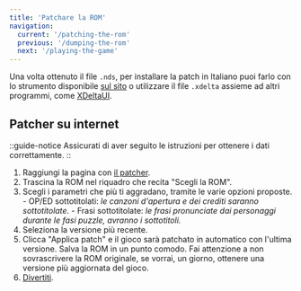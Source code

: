 ```yaml
---
title: 'Patchare la ROM'
navigation:
  current: '/patching-the-rom'
  previous: '/dumping-the-rom'
  next: '/playing-the-game'
---
```


Una volta ottenuto il file `.nds`, per installare la patch in Italiano puoi farlo con lo strumento disponibile [sul sito](/it/chokuretsu/patch) o utilizzare il file `.xdelta` assieme ad altri programmi, come [XDeltaUI](https://www.romhacking.net/utilities/598/?device=emu).

## Patcher su internet
::guide-notice
Assicurati di aver seguito le istruzioni per ottenere i dati correttamente.
::
1. Raggiungi la pagina con [il patcher](/it/chokuretsu/patch).
2. Trascina la ROM nel riquadro che recita "Scegli la ROM".
3. Scegli i parametri che più ti aggradano, tramite le varie opzioni proposte.
        - OP/ED sottotitolati: *le canzoni d'apertura e dei crediti saranno sottotitolate.*
        - Frasi sottotitolate: *le frasi pronunciate dai personaggi durante le fasi puzzle, avranno i sottotitoli.*
4. Seleziona la versione più recente.
5. Clicca "Applica patch" e il gioco sarà patchato in automatico con l'ultima versione. Salva la ROM in un punto comodo. Fai attenzione a non sovrascrivere la ROM originale, se vorrai, un giorno, ottenere una versione più aggiornata del gioco.
6. [Divertiti](/it/chokuretsu/guide/playing-the-game).